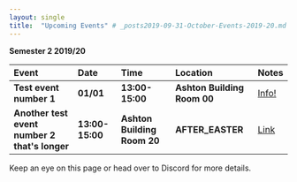 ```yaml
---
layout: single
title:  "Upcoming Events" # _posts2019-09-31-October-Events-2019-20.md 
---
```

__Semester 2 2019/20__

| Event | Date | Time | Location | Notes
|:-----------------|:----------|:-----------|:-----------|:-----------|
| __Test event number 1__ | __01/01__ | __13:00-15:00__ | __Ashton Building Room 00__ | [Info!](https://www.google.com) |
| __Another test event number 2 that's longer__ | __13:00-15:00__ | __Ashton Building Room 20__ | __AFTER_EASTER__ | [Link](https://www.google.com) |


Keep an eye on this page or head over to Discord for more details.
